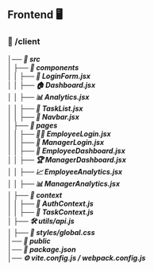 ## Frontend 🖥️

### 📂 /client  
***│── 📁 src***  
***│   ├── 📁 components***  
***│   │   ├── 🔐 LoginForm.jsx***  
***│   │   ├── 🏠 Dashboard.jsx***  
***│   │   ├── 📊 Analytics.jsx***  
***│   │   ├── 📜 TaskList.jsx***  
***│   │   ├── 🚀 Navbar.jsx***  
***│   ├── 📁 pages***  
***│   │   ├── 👨‍💼 EmployeeLogin.jsx***  
***│   │   ├── 🏢 ManagerLogin.jsx***  
***│   │   ├── 💼 EmployeeDashboard.jsx***  
***│   │   ├── 🏆 ManagerDashboard.jsx***  
***│   │   ├── 📈 EmployeeAnalytics.jsx***  
***│   │   ├── 📊 ManagerAnalytics.jsx***  
***│   ├── 📁 context***  
***│   │   ├── 🔑 AuthContext.js***  
***│   │   ├── 🎯 TaskContext.js***  
***│   ├── 🛠️ utils/api.js***  
***│   ├── 🎨 styles/global.css***  
***│── 📁 public***  
***│── 📜 package.json***  
***│── ⚙️ vite.config.js / webpack.config.js***  
